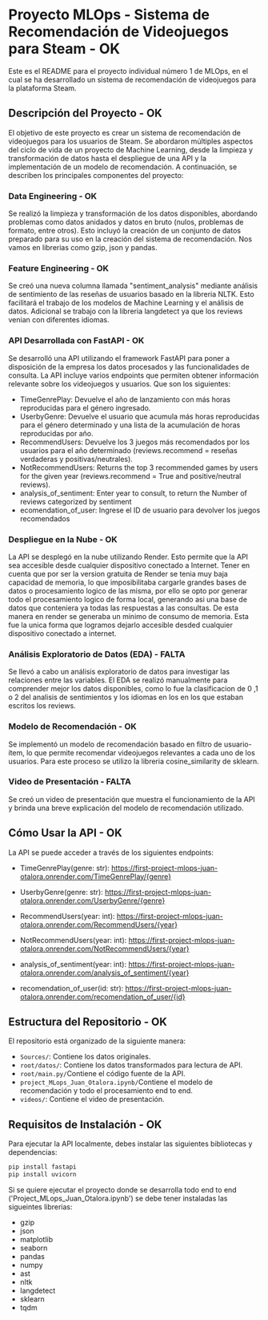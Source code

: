 # Proyecto MLOps - Sistema de Recomendación de Videojuegos para Steam - OK

Este es el README para el proyecto individual número 1 de MLOps, en el cual se ha desarrollado un sistema de recomendación de videojuegos para la plataforma Steam.

## Descripción del Proyecto - OK

El objetivo de este proyecto es crear un sistema de recomendación de videojuegos para los usuarios de Steam. Se abordaron múltiples aspectos del ciclo de vida de un proyecto de Machine Learning, desde la limpieza y transformación de datos hasta el despliegue de una API y la implementación de un modelo de recomendación. A continuación, se describen los principales componentes del proyecto:

### Data Engineering - OK

Se realizó la limpieza y transformación de los datos disponibles, abordando problemas como datos anidados y datos en bruto (nulos, problemas de formato, entre otros). Esto incluyó la creación de un conjunto de datos preparado para su uso en la creación del sistema de recomendación. Nos vamos en librerias como gzip, json y pandas.

### Feature Engineering - OK

Se creó una nueva columna llamada "sentiment_analysis" mediante análisis de sentimiento de las reseñas de usuarios basado en la libreria NLTK. Esto facilitará el trabajo de los modelos de Machine Learning y el análisis de datos. Adicional se trabajo con la libreria langdetect ya que los reviews venian con diferentes idiomas.

### API Desarrollada con FastAPI - OK

Se desarrolló una API utilizando el framework FastAPI para poner a disposición de la empresa los datos procesados y las funcionalidades de consulta. La API incluye varios endpoints que permiten obtener información relevante sobre los videojuegos y usuarios. Que son los siguientes:

- TimeGenrePlay: Devuelve el año de lanzamiento con más horas reproducidas para el género ingresado.
- UserbyGenre: Devuelve el usuario que acumula más horas reproducidas para el género determinado y una lista de la acumulación de horas reproducidas por año.
- RecommendUsers: Devuelve los 3 juegos más recomendados por los usuarios para el año determinado (reviews.recommend = reseñas verdaderas y positivas/neutrales).
- NotRecommendUsers: Returns the top 3 recommended games by users for the given year (reviews.recommend = True and positive/neutral reviews).
- analysis_of_sentiment: Enter year to consult, to return the Number of reviews categorized by sentiment
- ecomendation_of_user: Ingrese el ID de usuario para devolver los juegos recomendados

### Despliegue en la Nube - OK

La API se desplegó en la nube utilizando Render. Esto permite que la API sea accesible desde cualquier dispositivo conectado a Internet. Tener en cuenta que por ser la version gratuita de Render se tenia muy baja capacidad de memoria, lo que imposibilitaba cargarle grandes bases de datos o procesamiento logico de las misma, por ello se opto por generar todo el procesamiento logico de forma local, generando asi una base de datos que conteniera ya todas las respuestas a las consultas. De esta manera en render se generaba un minimo de consumo de memoria. Esta fue la unica forma que logramos dejarlo accesible desded cualquier dispositivo conectado a internet.


### Análisis Exploratorio de Datos (EDA) - FALTA

Se llevó a cabo un análisis exploratorio de datos para investigar las relaciones entre las variables. El EDA se realizó manualmente para comprender mejor los datos disponibles, como lo fue la clasificacion de 0 ,1 o 2 del analisis de sentimientos y los idiomas en los en los que estaban escritos los reviews.

### Modelo de Recomendación - OK

Se implementó un modelo de recomendación basado en filtro de usuario-ítem, lo que permite recomendar videojuegos relevantes a cada uno de los usuarios. Para este proceso se utilizo la libreria cosine_similarity de sklearn.

### Video de Presentación - FALTA

Se creó un video de presentación que muestra el funcionamiento de la API y brinda una breve explicación del modelo de recomendación utilizado.

## Cómo Usar la API - OK

La API se puede acceder a través de los siguientes endpoints:

- TimeGenrePlay(genre: str): https://first-project-mlops-juan-otalora.onrender.com/TimeGenrePlay/{genre}

- UserbyGenre(genre: str): https://first-project-mlops-juan-otalora.onrender.com/UserbyGenre/{genre}

- RecommendUsers(year: int): https://first-project-mlops-juan-otalora.onrender.com/RecommendUsers/{year}

- NotRecommendUsers(year: int): https://first-project-mlops-juan-otalora.onrender.com/NotRecommendUsers/{year}

- analysis_of_sentiment(year: int): https://first-project-mlops-juan-otalora.onrender.com/analysis_of_sentiment/{year}

- recomendation_of_user(id: str): https://first-project-mlops-juan-otalora.onrender.com/recomendation_of_user/{id}

## Estructura del Repositorio - OK

El repositorio está organizado de la siguiente manera:

- `Sources/`: Contiene los datos originales.
- `root/datos/`: Contiene los datos transformados para lectura de API.
- `root/main.py/`Contiene el código fuente de la API.
- `project_MLops_Juan_Otalora.ipynb/`Contiene el modelo de recomendación y todo el procesamiento end to end.
- `videos/`: Contiene el video de presentación.

## Requisitos de Instalación - OK

Para ejecutar la API localmente, debes instalar las siguientes bibliotecas y dependencias:

```bash
pip install fastapi
pip install uvicorn
```

Si se quiere ejecutar el proyecto donde se desarrolla todo end to end ('Project_MLops_Juan_Otalora.ipynb') se debe tener instaladas las sigueintes librerias:

- gzip
- json
- matplotlib
- seaborn
- pandas
- numpy
- ast
- nltk
- langdetect
- sklearn
- tqdm
